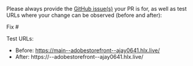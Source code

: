 Please always provide the [GitHub issue(s)](../issues) your PR is for, as well as test URLs where your change can be observed (before and after):

Fix #<gh-issue-id>

Test URLs:
- Before: https://main--adobestorefront--ajay0641.hlx.live/
- After: https://<branch>--adobestorefront--ajay0641.hlx.live/
